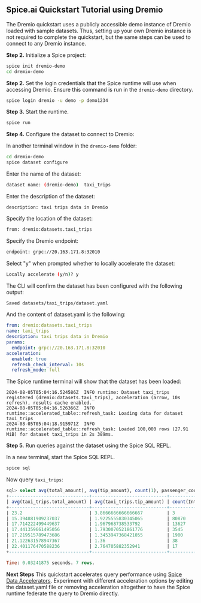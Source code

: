 
## Spice.ai Quickstart Tutorial using Dremio

The Dremio quickstart uses a publicly accessible demo instance of Dremio loaded with sample datasets. Thus, setting up your own Dremio instance is not required to complete the quickstart, but the same steps can be used to connect to any Dremio instance.

**Step 2.** Initialize a Spice project:

```bash
spice init dremio-demo
cd dremio-demo
```

**Step 2.** Set the login credentials that the Spice runtime will use when accessing Dremio. Ensure this command is run in the `dremio-demo` directory.

```bash
spice login dremio -u demo -p demo1234
```

**Step 3.** Start the runtime.

```bash
spice run
```

**Step 4.** Configure the dataset to connect to Dremio:

In another terminal window in the `dremio-demo` folder:

```bash
cd dremio-demo
spice dataset configure
```

Enter the name of the dataset:

```bash
dataset name: (dremio-demo)  taxi_trips
```

Enter the description of the dataset:

```
description: taxi trips data in Dremio
```

Specify the location of the dataset:

```bash
from: dremio:datasets.taxi_trips
```

Specify the Dremio endpoint:

```bash
endpoint: grpc://20.163.171.8:32010
```

Select "y" when prompted whether to locally accelerate the dataset:

```bash
Locally accelerate (y/n)? y
```

The CLI will confirm the dataset has been configured with the following output:

```bash
Saved datasets/taxi_trips/dataset.yaml
```

And the content of dataset.yaml is the following:

```yaml
from: dremio:datasets.taxi_trips
name: taxi_trips
description: taxi trips data in Dremio
params:
  endpoint: grpc://20.163.171.8:32010
acceleration:
  enabled: true
  refresh_check_interval: 10s
  refresh_mode: full
```

The Spice runtime terminal will show that the dataset has been loaded:

```
2024-08-05T05:04:16.524586Z  INFO runtime: Dataset taxi_trips registered (dremio:datasets.taxi_trips), acceleration (arrow, 10s refresh), results cache enabled.
2024-08-05T05:04:16.526366Z  INFO runtime::accelerated_table::refresh_task: Loading data for dataset taxi_trips
2024-08-05T05:04:18.915971Z  INFO runtime::accelerated_table::refresh_task: Loaded 100,000 rows (27.91 MiB) for dataset taxi_trips in 2s 389ms.
```

**Step 5.** Run queries against the dataset using the Spice SQL REPL.

In a new terminal, start the Spice SQL REPL.

```bash
spice sql
```

Now query `taxi_trips`:

```sql
sql> select avg(total_amount), avg(tip_amount), count(1), passenger_count from taxi_trips group by passenger_count order by passenger_count asc;
+------------------------------+----------------------------+-----------------+-----------------+
| avg(taxi_trips.total_amount) | avg(taxi_trips.tip_amount) | count(Int64(1)) | passenger_count |
+------------------------------+----------------------------+-----------------+-----------------+
| 23.2                         | 3.8666666666666667         | 3               | 0               |
| 15.394881909237037           | 1.9225555830345065         | 80870           | 1               |
| 17.714222499449637           | 1.967968738533792          | 13627           | 2               |
| 17.441359661495056           | 1.7930070521861776         | 3545            | 3               |
| 17.219515789473686           | 1.3453947368421055         | 1900            | 4               |
| 21.122631578947367           | 1.36                       | 38              | 5               |
| 22.401176470588236           | 2.764705882352941          | 17              | 6               |
+------------------------------+----------------------------+-----------------+-----------------+

Time: 0.03241875 seconds. 7 rows.
```

**Next Steps**
This quickstart accelerates query performance using [Spice Data Accelerators](https://docs.spiceai.org/data-accelerators).  Experiment with different acceleration options by editing the dataset.yaml file or removing acceleration altogether to have the Spice runtime federate the query to Dremio directly.
